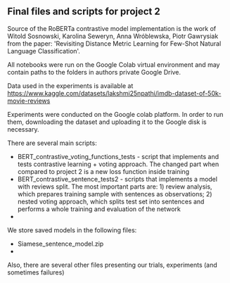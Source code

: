 ## Final files and scripts for project 2

Source of the RoBERTa contrastive model implementation is the work of Witold Sosnowski, Karolina Seweryn, Anna Wróblewska, Piotr Gawrysiak from the paper: 'Revisiting Distance Metric Learning for Few-Shot Natural Language Classification'.

All notebooks were run on the Google Colab virtual environment and may contain paths to the folders in authors private Google Drive.

Data used in the experiments is available at https://www.kaggle.com/datasets/lakshmi25npathi/imdb-dataset-of-50k-movie-reviews

Experiments were conducted on the Google colab platform. In order to run them, downloading the dataset and uploading it to the Google disk is necessary. 

There are several main scripts:
* BERT_contrastive_voting_functions_tests - script that implements and tests contrastive learning + voting approach. The changed part when compared to project 2 is a new loss function inside training
* BERT_contrastive_sentence_tests2 - scripts that implements a model with reviews split. The most important parts are: 1) review analysis, which prepares training sample with sentences as observations; 2) nested voting approach, which splits test set into sentences and performs a whole training and evaluation of the network
* 


We store saved models in the following files:
* Siamese_sentence_model.zip
* 

Also, there are several other files presenting our trials, experiments (and sometimes failures)


